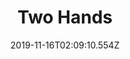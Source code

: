 ---
title: Two Hands
artist: Turbowolf
date: 2019-11-16T02:09:10.554Z
cover: tumblr_oe03dzqv2t1vfaqyoo1_1280.jpg
styles:
  - Hard Rock
links:
  spotify: https://play.spotify.com/album/4jrJCDrQu0bZ1mzTbJED4z
  youtube: https://music.youtube.com/watch?v=pY7zqDemqZo
  applemusic: https://itunes.apple.com/us/album/two-hands/966055666?uo=4
  soundcloud: ""
  bandcamp: ""
  googleplay: https://play.google.com/music/m/Bxndiptmd4dn66ezhmpetu4zvpm?signup_if_needed=1
  deezer: https://www.deezer.com/album/9924158
---